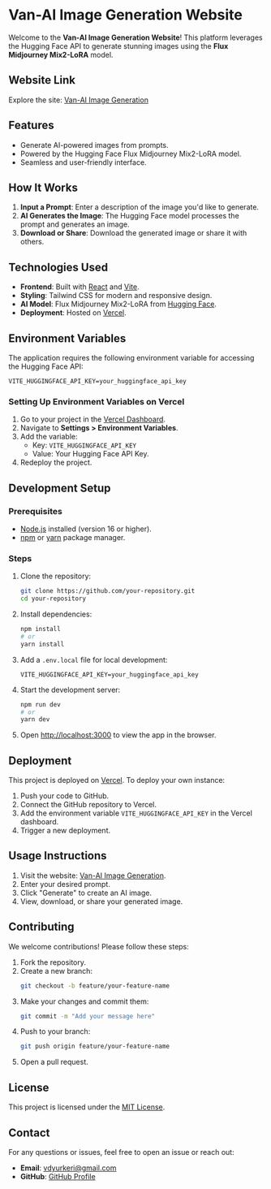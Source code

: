 # Van-AI Image Generation Website

Welcome to the **Van-AI Image Generation Website**! This platform leverages the Hugging Face API to generate stunning images using the **Flux Midjourney Mix2-LoRA** model.

## **Website Link**
Explore the site: [Van-AI Image Generation](https://van-ai-using-flux-midjourney-mix2-lo-ra.vercel.app/)

## **Features**
- Generate AI-powered images from prompts.
- Powered by the Hugging Face Flux Midjourney Mix2-LoRA model.
- Seamless and user-friendly interface.

## **How It Works**
1. **Input a Prompt**: Enter a description of the image you'd like to generate.
2. **AI Generates the Image**: The Hugging Face model processes the prompt and generates an image.
3. **Download or Share**: Download the generated image or share it with others.

## **Technologies Used**
- **Frontend**: Built with [React](https://reactjs.org/) and [Vite](https://vitejs.dev/).
- **Styling**: Tailwind CSS for modern and responsive design.
- **AI Model**: Flux Midjourney Mix2-LoRA from [Hugging Face](https://huggingface.co/).
- **Deployment**: Hosted on [Vercel](https://vercel.com/).

## **Environment Variables**
The application requires the following environment variable for accessing the Hugging Face API:

```env
VITE_HUGGINGFACE_API_KEY=your_huggingface_api_key
```

### **Setting Up Environment Variables on Vercel**
1. Go to your project in the [Vercel Dashboard](https://vercel.com/dashboard).
2. Navigate to **Settings > Environment Variables**.
3. Add the variable:
   - Key: `VITE_HUGGINGFACE_API_KEY`
   - Value: Your Hugging Face API Key.
4. Redeploy the project.

## **Development Setup**

### Prerequisites
- [Node.js](https://nodejs.org/) installed (version 16 or higher).
- [npm](https://www.npmjs.com/) or [yarn](https://yarnpkg.com/) package manager.

### Steps
1. Clone the repository:
   ```bash
   git clone https://github.com/your-repository.git
   cd your-repository
   ```

2. Install dependencies:
   ```bash
   npm install
   # or
   yarn install
   ```

3. Add a `.env.local` file for local development:
   ```env
   VITE_HUGGINGFACE_API_KEY=your_huggingface_api_key
   ```

4. Start the development server:
   ```bash
   npm run dev
   # or
   yarn dev
   ```

5. Open [http://localhost:3000](http://localhost:3000) to view the app in the browser.

## **Deployment**
This project is deployed on [Vercel](https://vercel.com/). To deploy your own instance:

1. Push your code to GitHub.
2. Connect the GitHub repository to Vercel.
3. Add the environment variable `VITE_HUGGINGFACE_API_KEY` in the Vercel dashboard.
4. Trigger a new deployment.

## **Usage Instructions**
1. Visit the website: [Van-AI Image Generation](https://van-ai-using-flux-midjourney-mix2-lo-ra.vercel.app/).
2. Enter your desired prompt.
3. Click "Generate" to create an AI image.
4. View, download, or share your generated image.

## **Contributing**
We welcome contributions! Please follow these steps:
1. Fork the repository.
2. Create a new branch:
   ```bash
   git checkout -b feature/your-feature-name
   ```
3. Make your changes and commit them:
   ```bash
   git commit -m "Add your message here"
   ```
4. Push to your branch:
   ```bash
   git push origin feature/your-feature-name
   ```
5. Open a pull request.

## **License**
This project is licensed under the [MIT License](LICENSE).

## **Contact**
For any questions or issues, feel free to open an issue or reach out:
- **Email**: vdyurkeri@gmail.com
- **GitHub**: [GitHub Profile](https://github.com/Virajcreates)


